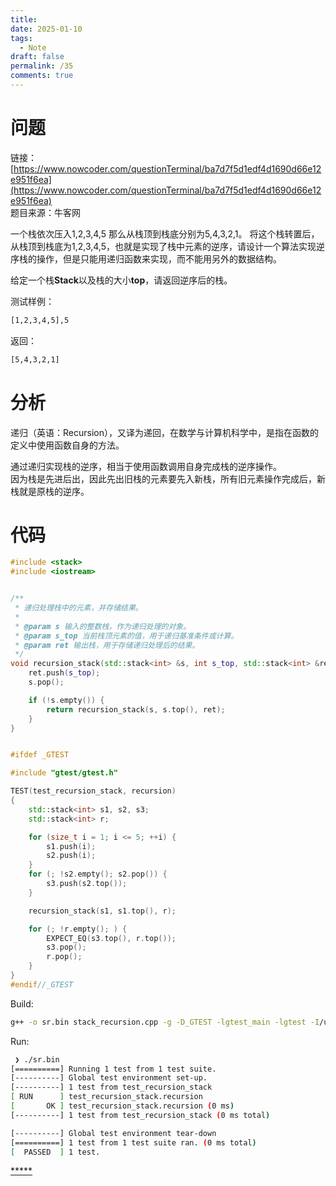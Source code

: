 ```yaml
---
title: 
date: 2025-01-10
tags:
  - Note
draft: false
permalink: /35
comments: true
---
```

# 问题

链接：[https://www.nowcoder.com/questionTerminal/ba7d7f5d1edf4d1690d66e12e951f6ea](https://www.nowcoder.com/questionTerminal/ba7d7f5d1edf4d1690d66e12e951f6ea)  
题目来源：牛客网  
  

一个栈依次压入1,2,3,4,5 那么从栈顶到栈底分别为5,4,3,2,1。  将这个栈转置后，从栈顶到栈底为1,2,3,4,5，也就是实现了栈中元素的逆序，请设计一个算法实现逆序栈的操作，但是只能用递归函数来实现，而不能用另外的数据结构。  

给定一个栈**Stack**以及栈的大小**top**，请返回逆序后的栈。  

测试样例：   
```bash
[1,2,3,4,5],5
```

返回：  
```bash
[5,4,3,2,1]
```

# 分析

递归（英语：Recursion），又译为递回，在数学与计算机科学中，是指在函数的定义中使用函数自身的方法。  

通过递归实现栈的逆序，相当于使用函数调用自身完成栈的逆序操作。  
因为栈是先进后出，因此先出旧栈的元素要先入新栈，所有旧元素操作完成后，新栈就是原栈的逆序。  


# 代码

```c++
#include <stack>
#include <iostream>


/**
 * 递归处理栈中的元素，并存储结果。
 *
 * @param s 输入的整数栈，作为递归处理的对象。
 * @param s_top 当前栈顶元素的值，用于递归基准条件或计算。
 * @param ret 输出栈，用于存储递归处理后的结果。
 */
void recursion_stack(std::stack<int> &s, int s_top, std::stack<int> &ret) {
    ret.push(s_top);
    s.pop();

    if (!s.empty()) {
        return recursion_stack(s, s.top(), ret);
    }
}


#ifdef _GTEST

#include "gtest/gtest.h"

TEST(test_recursion_stack, recursion)
{
    std::stack<int> s1, s2, s3;
    std::stack<int> r;

    for (size_t i = 1; i <= 5; ++i) {
        s1.push(i);
        s2.push(i);
    }
    for (; !s2.empty(); s2.pop()) {
        s3.push(s2.top());
    }

    recursion_stack(s1, s1.top(), r);

    for (; !r.empty(); ) {
        EXPECT_EQ(s3.top(), r.top());
        s3.pop();
        r.pop();
    }
}
#endif//_GTEST

```

Build:  
```bash
g++ -o sr.bin stack_recursion.cpp -g -D_GTEST -lgtest_main -lgtest -I/usr/src/gtest/include -L/usr/lib/x86_64-linux-gnu/
```

Run:  
```bash
 ❯ ./sr.bin
[==========] Running 1 test from 1 test suite.
[----------] Global test environment set-up.
[----------] 1 test from test_recursion_stack
[ RUN      ] test_recursion_stack.recursion
[       OK ] test_recursion_stack.recursion (0 ms)
[----------] 1 test from test_recursion_stack (0 ms total)

[----------] Global test environment tear-down
[==========] 1 test from 1 test suite ran. (0 ms total)
[  PASSED  ] 1 test.
```

[*****](WB/Develop/CPP%20BEA/14%20算法与数据结构/1%20栈和队列/1%20栈和队列.md)
